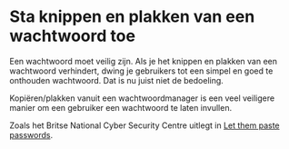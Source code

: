 <!-- @license CC0-1.0 -->

# Sta knippen en plakken van een wachtwoord toe

Een wachtwoord moet veilig zijn. Als je het knippen en plakken van een wachtwoord verhindert, dwing je gebruikers tot een simpel en goed te onthouden wachtwoord. Dat is nu juist niet de bedoeling.

Kopiëren/plakken vanuit een wachtwoordmanager is een veel veiligere manier om een gebruiker een wachtwoord te laten invullen.

Zoals het Britse <span lang="en">National Cyber Security Centre</span> uitlegt in [<span lang="en">Let them paste passwords</span>](https://www.ncsc.gov.uk/blog-post/let-them-paste-passwords).
